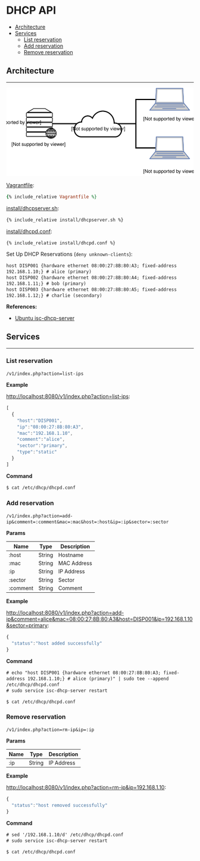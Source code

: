 # DHCP API

- [Architecture](#architecture)
- [Services](#services)
  - [List reservation](#list-reservation)
  - [Add reservation](#add-reservation)
  - [Remove reservation](#remove-reservation)

## Architecture
---

![](assets/architecture.svg)

[Vagrantfile](Vagrantfile):
```ruby
{% include_relative Vagrantfile %}
```

[install/dhcpserver.sh](install/dhcpserver.sh):
```sh
{% include_relative install/dhcpserver.sh %}
```

[install/dhcpd.conf](install/dhcpd.conf):
```
{% include_relative install/dhcpd.conf %}
```

Set Up DHCP Reservations (`deny unknown-clients`):
```
host DISP001 {hardware ethernet 08:00:27:8B:80:A3; fixed-address 192.168.1.10;} # alice (primary)
host DISP002 {hardware ethernet 08:00:27:8B:80:A4; fixed-address 192.168.1.11;} # bob (primary)
host DISP003 {hardware ethernet 08:00:27:8B:80:A5; fixed-address 192.168.1.12;} # charlie (secondary)
```

**References:**
- [Ubuntu isc-dhcp-server](https://help.ubuntu.com/community/isc-dhcp-server)

## Services
---

### List reservation

```
/v1/index.php?action=list-ips
```

**Example**

[http://localhost:8080/v1/index.php?action=list-ips](http://localhost:8080/v1/index.php?action=list-ips):

```js
[
  {
    "host":"DISP001",
    "ip":"08:00:27:8B:80:A3",
    "mac":"192.168.1.10",
    "comment":"alice",
    "sector":"primary",
    "type":"static"
  }
]
```

**Command**

```sh
$ cat /etc/dhcp/dhcpd.conf
```

<!-- 
$ cat /var/lib/dhcp/dhcpd.leases 
-->

### Add reservation

```
/v1/index.php?action=add-ip&comment=:comment&mac=:mac&host=:host&ip=:ip&sector=:sector
```

**Params**

| Name | Type | Description |
|-|-|-|
| :host | String | Hostname |
| :mac | String | MAC Address |
| :ip | String | IP Address |
| :sector | String | Sector |
| :comment | String | Comment |

**Example**

[http://localhost:8080/v1/index.php?action=add-ip&comment=alice&mac=08:00:27:8B:80:A3&host=DISP001&ip=192.168.1.10&sector=primary](http://localhost:8080/v1/index.php?action=add-ip&comment=alice&mac=08:00:27:8B:80:A3&host=DISP001&ip=192.168.1.10&sector=primary):

```js
{
  "status":"host added successfully"
}
```

**Command**

```
# echo "host DISP001 {hardware ethernet 08:00:27:8B:80:A3; fixed-address 192.168.1.10;} # alice (primary)" | sudo tee --append /etc/dhcp/dhcpd.conf
# sudo service isc-dhcp-server restart
```

```
$ cat /etc/dhcp/dhcpd.conf
```

### Remove reservation

```
/v1/index.php?action=rm-ip&ip=:ip
```

**Params**

| Name | Type | Description |
|-|-|-|
| :ip | String | IP Address |

**Example**

[http://localhost:8080/v1/index.php?action=rm-ip&ip=192.168.1.10](http://localhost:8080/v1/index.php?action=rm-ip&ip=192.168.1.10):

```js
{
  "status":"host removed successfully"
}
```

**Command**

```
# sed '/192.168.1.10/d' /etc/dhcp/dhcpd.conf
# sudo service isc-dhcp-server restart
```

```
$ cat /etc/dhcp/dhcpd.conf
```
